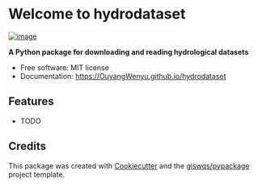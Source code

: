 # Welcome to hydrodataset


[![image](https://img.shields.io/pypi/v/hydrodataset.svg)](https://pypi.python.org/pypi/hydrodataset)


**A Python package for downloading and reading hydrological datasets**


-   Free software: MIT license
-   Documentation: <https://OuyangWenyu.github.io/hydrodataset>
    

## Features

-   TODO

## Credits

This package was created with [Cookiecutter](https://github.com/cookiecutter/cookiecutter) and the [giswqs/pypackage](https://github.com/giswqs/pypackage) project template.
